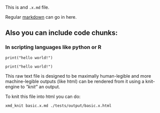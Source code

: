 This is and `.x.md` file.

Regular [markdown](https://daringfireball.net/projects/markdown/) can go in here.

## Also you can include code chunks:

### In scripting languages like python or R
```{python}
print("hello world!")
```

```{r}
print("hello world!")
```


This raw text file is designed to be maximally human-legible and more machine-legible outputs (like html) can be rendered from it using a knit-engine to *"knit"* an output.

To knit this file into html you can do:

```{bash, eval=FALSE}
xmd_knit basic.x.md ./tests/output/basic.x.html
```
